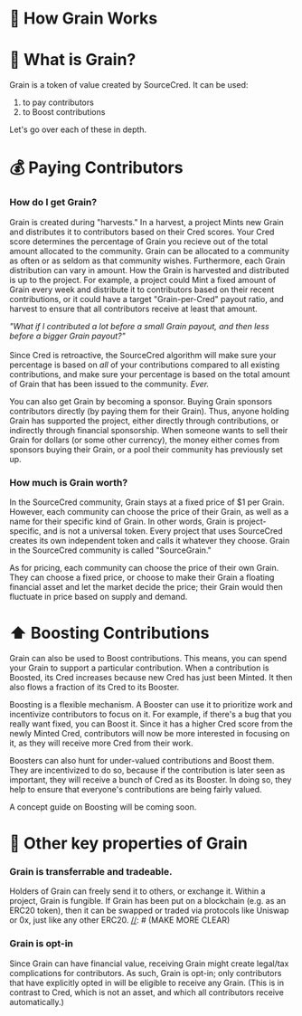 
# 🌾 How Grain Works

# 🌾 What is Grain? <br/>
Grain is a token of value created by SourceCred. It can be used:<br/>
1) to pay contributors<br/>
2) to Boost contributions

Let's go over each of these in depth.


# 💰 Paying Contributors 
### How do I get Grain?

[//]: # (CHANGE MONEY BAG EMOJI TO GRAIN TOKEN EMOJI IN LAST SLIDE: https://docs.google.com/presentation/d/1CIHI4xcDCiTgD2ACMG8Jnbv843Gq45V3SHKex915WY0/edit#slide=id.g8703f78739_0_409)

[//]: # (SECTION COULD BE MORE DIRECT)

Grain is created during "harvests." In a harvest, a project Mints new Grain and distributes it to contributors based on their Cred scores. Your Cred score determines the percentage of Grain you recieve out of the total amount allocated to the community. Grain can be allocated to a community as often or as seldom as that community wishes. Furthermore, each Grain distribution can vary in amount. How the Grain is harvested and distributed is up to the project. For example, a project could Mint a fixed amount of Grain every week and distribute it to contributors based on their recent contributions, or it could have a target "Grain-per-Cred" payout ratio, and harvest to ensure that all contributors receive at least that amount.


_"What if I contributed a lot before a small Grain payout, and then less before a bigger Grain payout?"_  
<br/>Since Cred is retroactive, the SourceCred algorithm will make sure your percentage is based on _all_ of your contributions compared to all existing contributions, and make sure your percentage is based on the total amount of Grain that has been issued to the community. _Ever._ 


You can also get Grain by becoming a sponsor. Buying Grain sponsors contributors directly (by paying them for their Grain). Thus, anyone holding Grain has supported the project, either directly through contributions, or indirectly through financial sponsorship. When someone wants to sell their Grain for dollars (or some other currency), the money either comes from sponsors buying their Grain, or a pool their community has previously set up.

### How much is Grain worth?

In the SourceCred community, Grain stays at a fixed price of $1 per Grain. However, each community can choose the price of their Grain, as well as a name for their specific kind of Grain. In other words, Grain is project-specific, and is not a universal token. Every project that uses SourceCred creates its own independent token and calls it whatever they choose. Grain in the SourceCred community is called "SourceGrain."

As for pricing, each community can choose the price of their own Grain. They can choose a fixed price, or choose to make their Grain a floating financial asset and let the market decide the price; their Grain would then fluctuate in price based on supply and demand. 


# ⬆️ Boosting Contributions
Grain can also be used to Boost contributions. This means, you can spend your Grain to support a particular contribution. When a contribution is Boosted, its Cred increases because new Cred has just been Minted. It then also flows a fraction of its Cred to its Booster.

Boosting is a flexible mechanism. A Booster can use it to prioritize work and incentivize contributors to focus on it. For example, if there's a bug that you really want fixed, you can Boost it. Since it has a higher Cred score from the newly Minted Cred, contributors will now be more interested in focusing on it, as they will receive more Cred from their work.

Boosters can also hunt for under-valued contributions and Boost them. They are incentivized to do so, because if the contribution is later seen as important, they will receive a bunch of Cred as its Booster. In doing so, they help to ensure that everyone's contributions are being fairly valued.

A concept guide on Boosting will be coming soon.

# 🔑 Other key properties of Grain

### Grain is transferrable and tradeable.
Holders of Grain can freely send it to others, or exchange it. Within a project, Grain is fungible. If Grain has been put on a blockchain (e.g. as an ERC20 token), then it can be swapped or traded via protocols like Uniswap or 0x, just like any other ERC20. 
[//]: # (MAKE MORE CLEAR)



### Grain is opt-in
Since Grain can have financial value, receiving Grain might create legal/tax complications for contributors. As such, Grain is opt-in; only contributors that have explicitly opted in will be eligible to receive any Grain. (This is in contrast to Cred, which is not an asset, and which all contributors receive automatically.)